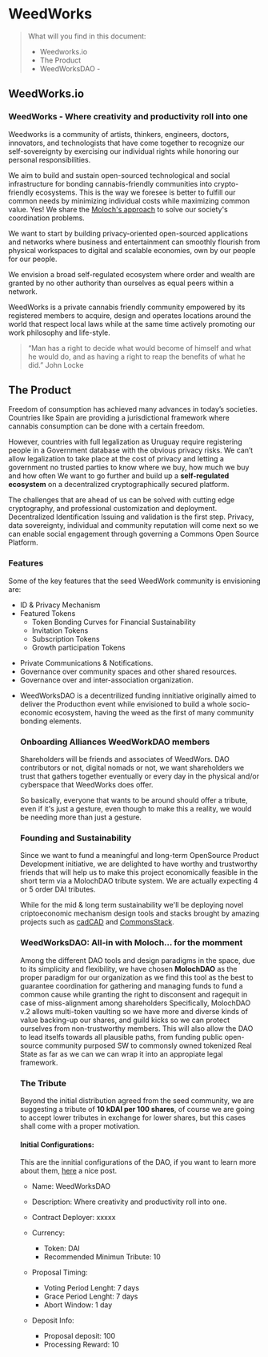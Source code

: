 # WeedWorks

> What will you find in this document:
> * Weedworks.io 
> * The Product 
> * WeedWorksDAO -
<!--
> *I would propose this first simple draft for the structure of the site as this first hackathon is a first action and the Mother DAO itself might have its members and be the summoner of child DAOS for concrete hacktions*  
> * *Presentation of DAO and objectives in a single scroll down page*
> * *The product (as the complete stack we aim)*
> * *Genesis Space*
> * *DAO Onboarding*
> * *Hacktions*
>    * Noviciado ignition event
>         * *Info and registering about the first event*
>         * *Product scope of this first "ganjathon"*
>         * *Dates and registering*>         * Sponsors and friends
>         * Future event / hacktion 1 

> **How to edit this document?**
> * Just go to edit mode :pencil2: and add text in *Italic* and/or remove text marking it with ~~Strikethrough~~.
> * For comments :thought_balloon: , just make yours from the view :eyes: comments feature. 
-->

## WeedWorks.io
### WeedWorks - Where creativity and productivity roll into one
Weedworks is a community of artists, thinkers, engineers, doctors, innovators, and technologists that have come together to recognize our self-sovereignty by exercising our individual rights while honoring our personal responsibilities.

We aim to build and sustain open-sourced technological and social infrastructure for bonding cannabis-friendly communities into crypto-friendly ecosystems. This is the way we foresee is better to fulfill our common needs by minimizing individual costs while maximizing common value. Yes! We share the [Moloch's approach](https://slatestarcodex.com/2014/07/30/meditations-on-moloch/) to solve our society's coordination problems.

We want to start by building privacy-oriented open-sourced applications and networks where business and entertainment can smoothly flourish from physical workspaces to digital and scalable economies, own by our people for our people. 

We envision a broad self-regulated ecosystem where order and wealth are granted by no other authority than ourselves as equal peers within a network.

WeedWorks is a private cannabis friendly community empowered by its registered members to acquire, design and operates locations around the world that respect local laws while at the same time actively promoting our work philosophy and life-style.
> “Man has a right to decide what would become of himself and what he would do, and as having a right to reap the benefits of what he did.”  John Locke



## The Product

Freedom of consumption has achieved many advances in today’s societies. Countries like Spain are providing a jurisdictional framework where cannabis consumption can be done with a certain freedom. 

However, countries with full legalization as Uruguay require registering people in a Government database with the obvious privacy risks. We can’t allow legalization to take place at the cost of privacy and letting a government no trusted parties to know where we buy, how much we buy and how often
We want to go further and build up a **self-regulated ecosystem** on a decentralized cryptographically secured platform.

The challenges that are ahead of us can be solved with cutting edge cryptography, and professional customization and deployment.
Decentralized Identification Issuing and validation is the first step. Privacy, data sovereignty, individual and community reputation will come next so we can enable social engagement through governing a Commons Open Source Platform.


### Features
Some of the key features that the seed WeedWork community is envisioning are:

- ID & Privacy Mechanism
- Featured Tokens 
    - Token Bonding Curves for Financial Sustainability
    - Invitation Tokens
    - Subscription Tokens
    - Growth participation Tokens
<!-- *I find quite interesting using the Tsunami democratic app mechanism, one memeber can make a first preliminary onboard by scanning a QR being physicaly near but without collecting the location of users, still we would need to improe this mechanism to avoid provacy threats about users location. (if possible)*   -->
- Private Communications & Notifications.
- Governance over community spaces and other shared resources.
- Governance over and inter-association organization.
- <!--
- ~~Weed tracking.~~
- ~~Weed Community economy~~
-->
### MVP as a Genesis Governance Proposal (MVPaaGGP)

We want our first and Minimal Viable Product to be designed, developed and deployed by our specialized community members.

We have a wonderful venue in Madrid, and we want to share it with 40 product builders while placing the incentives to engage during a whole full week in Madrid this June.

### The Producthon

A Producthon is like a hackathon, but scoping a Meta-Product, or better said Ecosystem.
A one week sprint for ~10 teams for work and coordinate together on the plausible integration of components and tools that are already developed or to-be-developed during the Producthon.

We will have essentially three phases for the event:

* Design and wellcome weekend shilling
    * Arrival on fridays or saturday, up to each one that wants to participate in this session. The aim is to coordinate in micro, macro and Meta prototyping design.
    * A wellcome and relax party for those hackers that are just want to shill because they know they'll have to hack hard from monday on.
* Hack daily iterations
    * Four days hacking with an  engaging with a a common frame that we call the Beacon protocol, aimed to keep coordinations among all parties.
* Co-Demo Final day
    * This is the final day in which we share demos, findings, learning and take decitions about next steps and define proper and fair rewards from the DAO.


#### Producthon Operations:

To facilitate the continuous collaborative Design while guaranteing valuable common deliverables, 
we are stewarding to a multi-disciplinary coordination comitee the responsability on scope, stablish, govern and iterate synchronous and asynchronous protocols, for the leading of the Meta-Prototype development process.

The comitee will be permissioned DAO-elected people
scoped to serve the community during the event days while making the better use of DAO resources

* Logistics: WiFi and Ethernet connections for everyone, food, drinks, DJs, snacks and whatever is demanded.
* Product Catalyzers: Design and execution of iterative Beacon social protocols and events for maximizing cooperation and synergies.
* DAO Strategy an communications: gather and share the generated value information, gathering requirements and expectations from shareholders while communicating them to teams. It would be their task also to deliver Governance proposals aimed to reward the efforts of the hacking teams. 

#### Incentives:
Depending on how much funds we'll have on the DAO for the day of the hackathon, we'll be able to offer more or less rewards for DAO participants. You can [make your tribute here](www.gototheDAO.fake) so we maximize the reward.
First thing we shall guarantee is to cover logistics, catering and organization costs, then we distribute the rewards. We are assuming there are incentices enought for people to tribute and come to participate as well 


#### Dates: 
12-13 June to 19th June
Be aware of the www.noncentralconf.com starting on the 19th.

## WeedWorksDAO
<!--
> ### Resources availables to date
> * The Club
> * Community, Tech Network & VCs
> * The purpose: Empowering individuals and communities through the creation of socio-economical systems having phisical spaces and weed as bonding elements.
> * The Strategy: Deployment and customization of ZKP enabled self-sovreignity IDs for club members and their onboarding processes; validate the need and acceptance from our community and others clubs; implement novel founding mechanisms from Token Engineering fields to guarantee the sustainability of the DAO operations and development.
e.g:
    * [ID User Stories](https://drive.google.com/file/d/10dqN8WQmCoClCb39bkNwzGUsO4wqxh00/view?usp=sharing)
    * [Insurance User Stories](https://drive.google.com/file/d/10gXg4zD-BLG2LcqDl85sPIZpi9-NuM_N/view?usp=sharing) -->
WeedWorksDAO is a decentrilized funding innitiative originally aimed to deliver the Producthon event while envisioned to build a whole socio-economic ecosystem, having the weed as the first of many community bonding elements.

### Onboarding Alliances WeedWorkDAO members

Shareholders will be friends and associates of WeedWors. DAO contributors or not, digital nomads or not, we want shareholders we trust that gathers together eventually or every day in the physical and/or cyberspace that WeedWorks does offer.

So basically, everyone that wants to be around should offer a tribute, even if it's just a gesture, even though to make this a reality, we would be needing more than just a gesture.  


### Founding and Sustainability
Since we want to fund a meaningful and long-term OpenSource Product Development initiative, we are delighted to have worthy and trustworthy friends that will help us to make this project economically feasible in the short term via a MolochDAO tribute system. We are actually expecting 4 or 5 order DAI tributes.

While for the mid & long term sustainability we'll be deploying novel criptoeconomic mechanism design tools and stacks brought by amazing projects such as [cadCAD](https://github.com/BlockScience/cadCAD) and [CommonsStack](www.commonsstack.org).

### WeedWorksDAO: All-in with Moloch... for the momment
Among the different DAO tools and design paradigms in the space, due to its simplicity and flexibility, we have chosen **MolochDAO** as the proper paradigm for our organization as we find this tool as the best to guarantee coordination for gathering and managing funds to fund a common cause while granting the right to disconsent and ragequit in case of miss-alignment among shareholders
Specifically, MolochDAO v.2 allows multi-token vaulting so we have more and diverse kinds of value backing-up our shares, and guild kicks so we can protect ourselves from non-trustworthy members.
This will also allow the DAO to lead itselfs towards all plausible paths, from funding public open-source community purposed SW to commonsly owned tokenized Real State as far as we can we can wrap it into an appropiate legal framework.

### The Tribute
Beyond the initial distribution agreed from the seed community, we are suggesting a tribute of **10 kDAI per 100 shares**, of course we are going to accept lower tributes in exchange for lower shares, but this cases shall come with a proper motivation.


#### Initial Configurations: 
This are the innitial configurations of the DAO, if you want to learn more about them, [here](https://forum.metacartel.org/t/moloch-contract-deployment-walk-through/98) a nice post.
- Name: WeedWorksDAO
- Description: Where creativity and productivity roll into one.
- Contract Deployer: xxxxx
- Currency:
    - Token: DAI
    - Recommended Minimun Tribute: 10
- Proposal Timing:
    - Voting Period Lenght: 7 days
    - Grace Period Lenght: 7 days
    - Abort Window: 1 day
- Deposit Info:
    - Proposal deposit: 100
    - Processing Reward: 10
    
    <!-- 
---
> The below is for internal purpose only, I wouldn't place it into the web.
### Membership and accountabilities

This section specify the people involved in the seed DAO, their roles and accountabilities in the Project.

![](https://i.imgur.com/nL6pQvs.png)


- Instructions:
    - See the list of Domains and Capabilities [here](https://miro.com/welcomeonboard/23U1ZpPbZigH4p1KDznYEeaW0UdNx2Khh3k22pZLLgynT7fSmKJF48ta30jyTGXO), contribute to them if you feel so.
    - Fill the table with your *name, Domain and Capabilities* that fit with your personal skillset.
    - When defining *Shares and Engagement*, we would like you to state how much effort you has given to the project in terms of performed accountabilities, as well as how much money you would be able to tribute to the cause. 
    Take into account that the target contribution per member is arround the **10kDAI ~= 100 shares**. So, if you are contributing with your personal efforts, tell us also how much have you done and how many shares would you expect in return.

| Name or Pseudonym | Domains | Capabilities | Shares and Engagement |
| --- | --- | --- | --- | 
| Gustavo S. | *Product *Community *Governance *Biz Mngmnt | User Research, Events Management, Social NWs admin, Local Facilitator, Dev-Users-Partner Relationships, Content Copywriting, Biz Strategy, Gov Facilitator, Project & Program Mngmnt & DAO Ops, fundraising, Strategy  | 10th feb --> Since my engagement in my project, January 2020, I've been evaluating and negotiating partnerships for the Hackathon (june 2020), doing Project Manangement labours as defining and sharing documentation, researching about DAOs and available tools. In the whole month I've been onboard, I consider I have given to the project 5 full productive days, plus more iddle time I've been arround, usefull for crativity and ideation. As per the efforts given till today, I've been asking for **25 shares**  |
| | | | 
| | | | 
| | | | 
| | | | 
| --- | --- | --- | --- | 
| Alex Shelpin | *Arts and Design *Community *Governance *Biz Mngmnt  * Digital marketing| Business Innovation and Strategy, Wordpress, Content Copywriting, Chats and social networks admin, Event management, Video production, Email MKT, trategy, Fundraising  | I just have given some ideas and references and brainstormed a bit with Gus. I am not claiming any share for this,about contributions, now i can barely sustain myself and my family so I can't devote any monetary resources 
| Gregor | *Governance *Biz Mngmnt | Business Innovation and Strategy  | I'd be happy to advise and contribute various ideas. Apart from that, I don't have any bandwidth atm. | | | | 
| | | | 
| | | | 
| | | | 

## The Venue
#### Present also a web page about The Venue --> to be writen

-->
